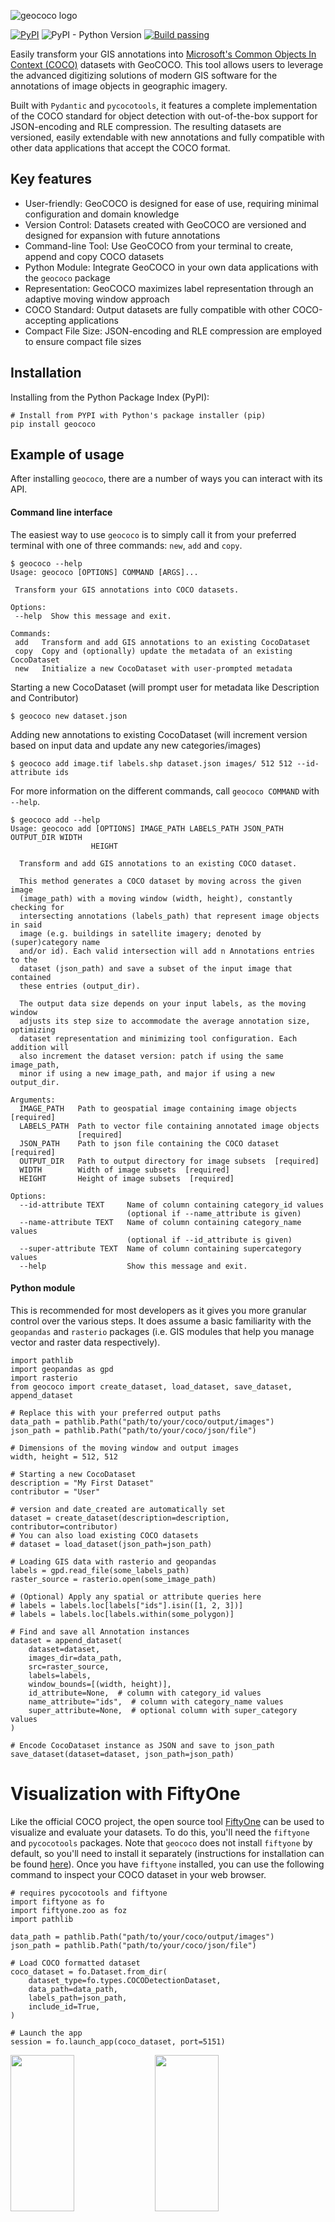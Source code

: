 ![geococo logo](https://github.com/jaspersiebring/GeoCOCO/assets/25051531/b2a2db16-1400-4c43-b044-a924a378ef84)

[![PyPI](https://img.shields.io/pypi/v/geococo)](https://pypi.org/project/geococo/)
![PyPI - Python Version](https://img.shields.io/pypi/pyversions/geococo)
[![Build passing](https://github.com/jaspersiebring/GeoCOCO/actions/workflows/main.yml/badge.svg)](https://github.com/jaspersiebring/GeoCOCO/actions/workflows/main.yml)

Easily transform your GIS annotations into [Microsoft's Common Objects In Context (COCO)](https://cocodataset.org/#format-data) datasets with GeoCOCO. This tool allows users to leverage the advanced digitizing solutions of modern GIS software for the annotations of image objects in geographic imagery.
 
Built with `Pydantic` and `pycocotools`, it features a complete implementation of the COCO standard for object detection with out-of-the-box support for JSON-encoding and RLE compression. The resulting datasets are versioned, easily extendable with new annotations and fully compatible with other data applications that accept the COCO format.

## Key features
- User-friendly: GeoCOCO is designed for ease of use, requiring minimal configuration and domain knowledge
- Version Control: Datasets created with GeoCOCO are versioned and designed for expansion with future annotations
- Command-line Tool: Use GeoCOCO from your terminal to create, append and copy COCO datasets
- Python Module: Integrate GeoCOCO in your own data applications with the `geococo` package
- Representation: GeoCOCO maximizes label representation through an adaptive moving window approach
- COCO Standard: Output datasets are fully compatible with other COCO-accepting applications
- Compact File Size: JSON-encoding and RLE compression are employed to ensure compact file sizes

## Installation
Installing from the Python Package Index (PyPI):
````
# Install from PYPI with Python's package installer (pip)
pip install geococo
````

## Example of usage

After installing `geococo`, there are a number of ways you can interact with its API.

#### Command line interface
 The easiest way to use `geococo` is to simply call it from your preferred terminal with one of three commands: `new`, `add` and `copy`.

 ````
$ geococo --help
Usage: geococo [OPTIONS] COMMAND [ARGS]...

  Transform your GIS annotations into COCO datasets.

Options:
  --help  Show this message and exit.

Commands:
  add   Transform and add GIS annotations to an existing CocoDataset
  copy  Copy and (optionally) update the metadata of an existing CocoDataset
  new   Initialize a new CocoDataset with user-prompted metadata
````

Starting a new CocoDataset (will prompt user for metadata like Description and Contributor)

````
$ geococo new dataset.json
````

Adding new annotations to existing CocoDataset (will increment version based on input data and update any new categories/images)
````
$ geococo add image.tif labels.shp dataset.json images/ 512 512 --id-attribute ids
````

For more information on the different commands, call `geococo COMMAND` with `--help`.
````
$ geococo add --help
Usage: geococo add [OPTIONS] IMAGE_PATH LABELS_PATH JSON_PATH OUTPUT_DIR WIDTH
                  HEIGHT

  Transform and add GIS annotations to an existing COCO dataset.

  This method generates a COCO dataset by moving across the given image
  (image_path) with a moving window (width, height), constantly checking for
  intersecting annotations (labels_path) that represent image objects in said
  image (e.g. buildings in satellite imagery; denoted by (super)category name
  and/or id). Each valid intersection will add n Annotations entries to the
  dataset (json_path) and save a subset of the input image that contained
  these entries (output_dir).

  The output data size depends on your input labels, as the moving window
  adjusts its step size to accommodate the average annotation size, optimizing
  dataset representation and minimizing tool configuration. Each addition will
  also increment the dataset version: patch if using the same image_path,
  minor if using a new image_path, and major if using a new output_dir.

Arguments:
  IMAGE_PATH   Path to geospatial image containing image objects  [required]
  LABELS_PATH  Path to vector file containing annotated image objects
               [required]
  JSON_PATH    Path to json file containing the COCO dataset  [required]
  OUTPUT_DIR   Path to output directory for image subsets  [required]
  WIDTH        Width of image subsets  [required]
  HEIGHT       Height of image subsets  [required]

Options:
  --id-attribute TEXT     Name of column containing category_id values
                          (optional if --name_attribute is given)
  --name-attribute TEXT   Name of column containing category_name values
                          (optional if --id_attribute is given)
  --super-attribute TEXT  Name of column containing supercategory values
  --help                  Show this message and exit.
````


#### Python module
This is recommended for most developers as it gives you more granular control over the various steps. It does assume a basic familiarity with the `geopandas` and `rasterio` packages (i.e. GIS modules that help you manage vector and raster data respectively).

````
import pathlib
import geopandas as gpd
import rasterio
from geococo import create_dataset, load_dataset, save_dataset, append_dataset

# Replace this with your preferred output paths
data_path = pathlib.Path("path/to/your/coco/output/images")
json_path = pathlib.Path("path/to/your/coco/json/file")

# Dimensions of the moving window and output images
width, height = 512, 512

# Starting a new CocoDataset
description = "My First Dataset"
contributor = "User"

# version and date_created are automatically set
dataset = create_dataset(description=description, contributor=contributor)
# You can also load existing COCO datasets
# dataset = load_dataset(json_path=json_path)

# Loading GIS data with rasterio and geopandas
labels = gpd.read_file(some_labels_path)
raster_source = rasterio.open(some_image_path)

# (Optional) Apply any spatial or attribute queries here
# labels = labels.loc[labels["ids"].isin([1, 2, 3])]
# labels = labels.loc[labels.within(some_polygon)]

# Find and save all Annotation instances
dataset = append_dataset(
    dataset=dataset,
    images_dir=data_path,
    src=raster_source,
    labels=labels,
    window_bounds=[(width, height)],
    id_attribute=None,  # column with category_id values
    name_attribute="ids",  # column with category_name values
    super_attribute=None,  # optional column with super_category values
)

# Encode CocoDataset instance as JSON and save to json_path
save_dataset(dataset=dataset, json_path=json_path)
````

# Visualization with FiftyOne
Like the official COCO project, the open source tool [FiftyOne](https://docs.voxel51.com/) can be used to visualize and evaluate your datasets. To do this, you'll need the `fiftyone` and `pycocotools` packages. Note that `geococo` does not install `fiftyone` by default, so you'll need to install it separately (instructions for installation can be found [here](https://docs.voxel51.com/getting_started/install.html)). Once you have `fiftyone` installed, you can use the following command to inspect your COCO dataset in your web browser.

````
# requires pycocotools and fiftyone
import fiftyone as fo
import fiftyone.zoo as foz
import pathlib

data_path = pathlib.Path("path/to/your/coco/output/images")
json_path = pathlib.Path("path/to/your/coco/json/file")

# Load COCO formatted dataset
coco_dataset = fo.Dataset.from_dir(
    dataset_type=fo.types.COCODetectionDataset,
    data_path=data_path,
    labels_path=json_path,
    include_id=True,
)

# Launch the app
session = fo.launch_app(coco_dataset, port=5151)
````

<p float="left">
  <img src="https://github.com/jaspersiebring/GeoCOCO/assets/25051531/f8ab55da-b3cd-4beb-b082-7946e712ea5c" width="45%" height = 250/>
  <img src="https://github.com/jaspersiebring/GeoCOCO/assets/25051531/9a796a54-ffc2-49c3-95bc-59e5c0dd1d7c" width="45%" height = 250 />
</p>
